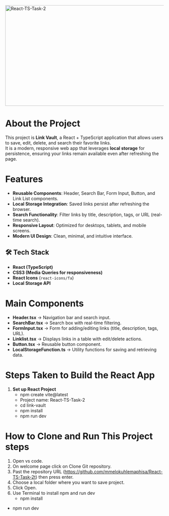 <img src="https://socialify.git.ci/mmelokuhlemaphisa/React-TS-Task-2/image?language=1&owner=1&name=1&stargazers=1&theme=Light" alt="React-TS-Task-2" width="640" height="320" />

# About the Project

This project is **Link Vault**, a React + TypeScript application that allows users to save, edit, delete, and search their favorite links.  
It is a modern, responsive web app that leverages **local storage** for persistence, ensuring your links remain available even after refreshing the page.


# Features

* **Reusable Components**: Header, Search Bar, Form Input, Button, and Link List components.
* **Local Storage Integration**: Saved links persist after refreshing the browser.
* **Search Functionality**: Filter links by title, description, tags, or URL (real-time search).
* **Responsive Layout**: Optimized for desktops, tablets, and mobile screens.
* **Modern UI Design**: Clean, minimal, and intuitive interface.


## 🛠️ Tech Stack
- **React (TypeScript)**
- **CSS3 (Media Queries for responsiveness)**
- **React Icons** (`react-icons/fa`)
- **Local Storage API**
  

# Main Components

* **Header.tsx** → Navigation bar and search input.
* **SearchBar.tsx** → Search box with real-time filtering.
* **FormInput.tsx** → Form for adding/editing links (title, description, tags, URL).
* **Linklist.tsx** → Displays links in a table with edit/delete actions.
* **Button.tsx** → Reusable button component.
* **LocalStorageFunction.ts** → Utility functions for saving and retrieving data.

# Steps Taken to Build the React App

1. **Set up React Project**
   * npm create vite@latest
   * Project name: React-TS-Task-2
   * cd link-vault
   * npm install
   * npm run dev

# How to Clone and Run This Project steps

1. Open vs code.
2. On welcome page click on Clone Git repository.
3. Past the repository URL (https://github.com/mmelokuhlemaphisa/React-TS-Task-2t) then press enter.
4. Choose a local folder where you want to save project.
5. Click Open.
6. Use Terminal to install npm and run dev
   * npm install
  * npm run dev



